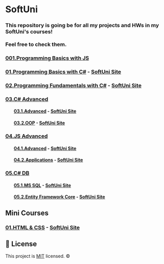 # SoftUni

### This repository is going be for all my projects and HWs in my SoftUni's courses! <br> <br> Feel free to check them.

### [001.Programming Basics with JS](https://github.com/Marti2509/SoftUni/tree/main/001.Programming%20Basics%20with%20JS%20-%20Alone%202022)
### [01.Programming Basics with C#](https://github.com/Marti2509/SoftUni/tree/main/01.Programming%20Basics%20with%20C%23%20-%20November%202021)  - [SoftUni Site](https://softuni.bg/trainings/3513/programming-basics-with-csharp-november-2021)
### [02.Programming Fundamentals with C#](https://github.com/Marti2509/SoftUni/tree/main/02.Programming%20Fundamentals%20with%20C%23%20-%20January%202022) - [SoftUni Site](https://softuni.bg/trainings/3606/programming-fundamentals-with-csharp-january-2022)
### [03.C# Advanced](https://github.com/Marti2509/SoftUni/tree/main/03.C%23%20Advanced%20-%20May%202022)
#### &nbsp; &nbsp; &nbsp; &nbsp; [03.1.Advanced](https://github.com/Marti2509/SoftUni/tree/main/03.C%23%20Advanced%20-%20May%202022/01.Advanced) - [SoftUni Site](https://softuni.bg/trainings/3699/csharp-advanced-may-2022)
#### &nbsp; &nbsp; &nbsp; &nbsp; [03.2.OOP](https://github.com/Marti2509/SoftUni/tree/main/03.C%23%20Advanced%20-%20May%202022/02.OOP) - [SoftUni Site](https://softuni.bg/trainings/3700/csharp-oop-june-2022)
### [04.JS Advanced](https://github.com/Marti2509/SoftUni/tree/main/04.JS%20Advanced%20-%20September%202022)
#### &nbsp; &nbsp; &nbsp; &nbsp; [04.1.Advanced](https://github.com/Marti2509/SoftUni/tree/main/04.JS%20Advanced%20-%20September%202022/01.Advanced) - [SoftUni Site](https://softuni.bg/trainings/3846/js-advanced-september-2022)
#### &nbsp; &nbsp; &nbsp; &nbsp; [04.2.Applications](https://github.com/Marti2509/SoftUni/tree/main/04.JS%20Advanced%20-%20September%202022/02.Applications) - [SoftUni Site](https://softuni.bg/trainings/3847/js-applications-october-2022)
### [05.C# DB](https://github.com/Marti2509/SoftUni/tree/main/05.C%23%20DB%20-%20January%202023)
#### &nbsp; &nbsp; &nbsp; &nbsp; [05.1.MS SQL](https://github.com/Marti2509/SoftUni/tree/main/05.C%23%20DB%20-%20January%202023/01.MS%20SQL) - [SoftUni Site](https://softuni.bg/trainings/3965/ms-sql-january-2023)
#### &nbsp; &nbsp; &nbsp; &nbsp; [05.2.Entity Framework Core](https://github.com/Marti2509/SoftUni/tree/main/05.C%23%20DB%20-%20January%202023/02.Entity%20Framework%20Core) - [SoftUni Site](https://softuni.bg/trainings/3966/entity-framework-core-february-2023)

## Mini Courses
### [01.HTML & CSS](https://github.com/Marti2509/SoftUni/tree/main/Mini%20Courses/HTML%20%26%20CSS) - [SoftUni Site](https://softuni.bg/trainings/2286/html-css-mini-course)

## 📝 License
This project is [MIT](https://github.com/Marti2509/SoftUni/blob/main/LICENSE) licensed. ©
